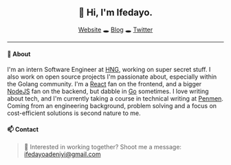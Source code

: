 <h2 align="center">
  👋 Hi, I'm Ifedayo.
</h2>

<p align="center">
  <span><a href="https://ifedeniyi.netlify.app/">Website</a> 🕳 <a href="https://hashnode.com/@Deniyi">Blog</a> 🕳 <a href="https://twitter.com/shrekthewall">Twitter</a></span>
</p>

---

#### 💬 About

I'm an intern Software Engineer at [HNG](https://hng.tech/), working on super secret stuff. I also work on open source projects I'm passionate about, especially within the Golang community. I'm a [React](https://reactjs.org/) fan on the frontend, and a bigger [NodeJS](https://nodejs.org/) fan on the backend, but dabble in [Go](https://golang.org/) sometimes. I love writing about tech, and I'm currently taking a course in technical writing at [Penmen](https://medium.com/penmen). Coming from an engineering background, problem solving and a focus on cost-efficient solutions is second nature to me.

#### 📫 Contact

> :email: Interested in working together? Shoot me a message: ifedayoadeniyi@gmail.com
